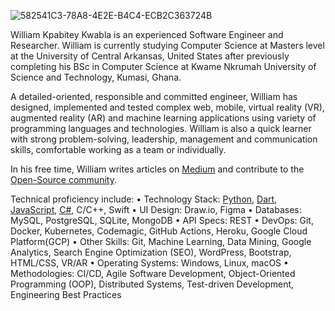 ![582541C3-78A8-4E2E-B4C4-ECB2C363724B](https://user-images.githubusercontent.com/19711677/88672804-80f9de00-d0ad-11ea-94d1-6ee8bb0aff0f.png)


<!--
**Williano/Williano** is a ✨ _special_ ✨ repository because its `README.md` (this file) appears on your GitHub profile.

Here are some ideas to get you started:

- 🔭 I’m currently working on ...
- 🌱 I’m currently learning ...
- 👯 I’m looking to collaborate on ...
- 🤔 I’m looking for help with ...
- 💬 Ask me about ...
- 📫 How to reach me: ...
- 😄 Pronouns: ...
- ⚡ Fun fact: ...
-->


William Kpabitey Kwabla is an experienced Software Engineer and Researcher. William is currently studying Computer Science at Masters level at the University of Central Arkansas, United States after previously completing his BSc in Computer Science at Kwame Nkrumah University of Science and Technology, Kumasi, Ghana.

A detailed-oriented, responsible and committed engineer, William has designed, implemented and tested complex web, mobile, virtual reality (VR), augmented reality (AR) and machine learning applications using variety of programming languages and technologies. William is also a quick learner with strong problem-solving, leadership, management and communication skills, comfortable working as a team or individually.

In his free time, William writes articles on [Medium](https://medium.com/@paawilly17) and contribute to the [Open-Source community](https://github.com/Williano?tab=repositories).



Technical proficiency include:
•	Technology Stack: [Python](Django), [Dart](Flutter), [JavaScript](Vue.js), [C#](Unity), C/C++, Swift
•	UI Design: Draw.io, Figma
•	Databases: MySQL, PostgreSQL, SQLite, MongoDB
•	API Specs: REST
•	DevOps: Git, Docker, Kubernetes, Codemagic, GitHub Actions, Heroku, Google Cloud Platform(GCP)
•	Other Skills: Git, Machine Learning, Data Mining, Google Analytics, Search Engine Optimization (SEO), WordPress, Bootstrap, HTML/CSS, VR/AR
•	Operating Systems: Windows, Linux, macOS
•	Methodologies: CI/CD, Agile Software Development, Object-Oriented Programming (OOP), Distributed Systems, Test-driven Development, Engineering Best Practices
